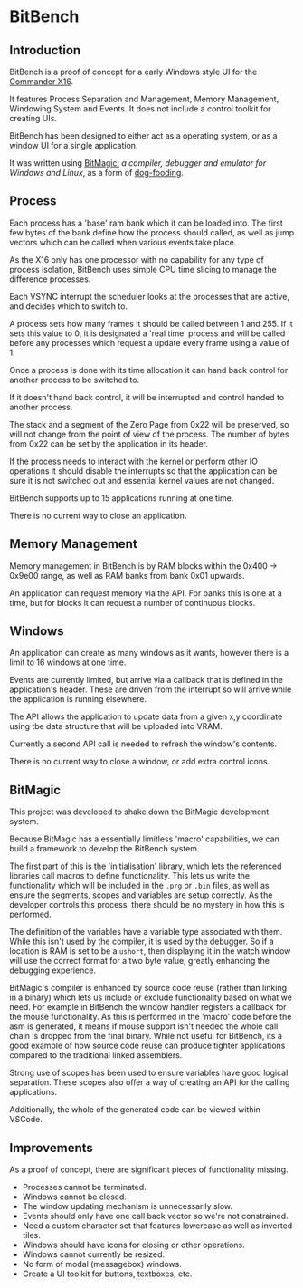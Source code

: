 # BitBench

## Introduction

BitBench is a proof of concept for a early Windows style UI for the [Commander X16](https://www.commanderx16.com/).

It features Process Separation and Management, Memory Management, Windowing System and Events. It does not include a control toolkit for creating UIs.

BitBench has been designed to either act as a operating system, or as a window UI for a single application.

It was written using [BitMagic:](https://github.com/Yazwh0/BitMagic) *a compiler, debugger and emulator for Windows and Linux*, as a form of [dog-fooding](https://en.wikipedia.org/wiki/Eating_your_own_dog_food).

## Process

Each process has a 'base' ram bank which it can be loaded into. The first few bytes of the bank define how the process should called, as well as jump vectors which can be called when various events take place.

As the X16 only has one processor with no capability for any type of process isolation, BitBench uses simple CPU time slicing to manage the difference processes.

Each VSYNC interrupt the scheduler looks at the processes that are active, and decides which to switch to.

A process sets how many frames it should be called between 1 and 255. If it sets this value to 0, it is designated a 'real time' process and will be called before any processes which request a update every frame using a value of 1.

Once a process is done with its time allocation it can hand back control for another process to be switched to.

If it doesn't hand back control, it will be interrupted and control handed to another process.

The stack and a segment of the Zero Page from 0x22 will be preserved, so will not change from the point of view of the process. The number of bytes from 0x22 can be set by the application in its header.

If the process needs to interact with the kernel or perform other IO operations it should disable the interrupts so that the application can be sure it is not switched out and essential kernel values are not changed.

BitBench supports up to 15 applications running at one time.

There is no current way to close an application.

## Memory Management

Memory management in BitBench is by RAM blocks within the 0x400 -> 0x9e00 range, as well as RAM banks from bank 0x01 upwards.

An application can request memory via the API. For banks this is one at a time, but for blocks it can request a number of continuous blocks.

## Windows

An application can create as many windows as it wants, however there is a limit to 16 windows at one time.

Events are currently limited, but arrive via a callback that is defined in the application's header. These are driven from the interrupt so will arrive while the application is running elsewhere.

The API allows the application to update data from a given x,y coordinate using tbe data structure that will be uploaded into VRAM.

Currently a second API call is needed to refresh the window's contents.

There is no current way to close a window, or add extra control icons.

## BitMagic

This project was developed to shake down the BitMagic development system.

Because BitMagic has a essentially limitless 'macro' capabilities, we can build a framework to develop the BitBench system.

The first part of this is the 'initialisation' library, which lets the referenced libraries call macros to define functionality. This lets us write the functionality which will be included in the `.prg` or `.bin` files, as well as ensure the segments, scopes and variables are setup correctly. As the developer controls this process, there should be no mystery in how this is performed.

The definition of the variables have a variable type associated with them. While this isn't used by the compiler, it is used by the debugger. So if a location is RAM is set to be a `ushort`, then displaying it in the watch window will use the correct format for a two byte value, greatly enhancing the debugging experience.

BitMagic's compiler is enhanced by source code reuse (rather than linking in a binary) which lets us include or exclude functionality based on what we need. For example in BitBench the window handler registers a callback for the mouse functionality. As this is performed in the 'macro' code before the asm is generated, it means if mouse support isn't needed the whole call chain is dropped from the final binary. While not useful for BitBench, its a good example of how source code reuse can produce tighter applications compared to the traditional linked assemblers.

Strong use of scopes has been used to ensure variables have good logical separation. These scopes also offer a way of creating an API for the calling applications.

Additionally, the whole of the generated code can be viewed within VSCode.

## Improvements

As a proof of concept, there are significant pieces of functionality missing.

- Processes cannot be terminated.
- Windows cannot be closed.
- The window updating mechanism is unnecessarily slow.
- Events should only have one call back vector so we're not constrained.
- Need a custom character set that features lowercase as well as inverted tiles.
- Windows should have icons for closing or other operations.
- Windows cannot currently be resized.
- No form of modal (messagebox) windows.
- Create a UI toolkit for buttons, textboxes, etc.
